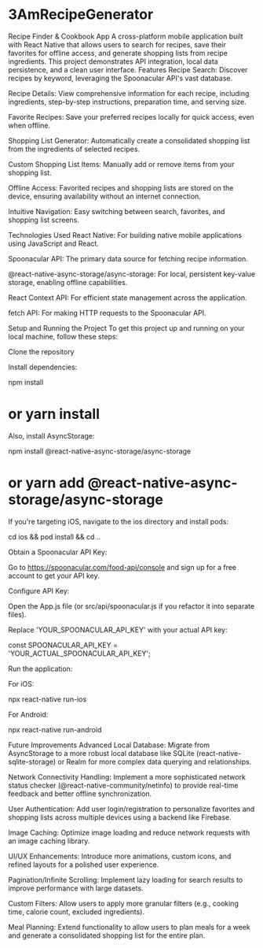 # 3AmRecipeGenerator
Recipe Finder &amp; Cookbook App A cross-platform mobile application built with React Native that allows users to search for recipes, save their favorites for offline access, and generate shopping lists from recipe ingredients. This project demonstrates API integration, local data persistence, and a clean user interface.
Features
Recipe Search: Discover recipes by keyword, leveraging the Spoonacular API's vast database.

Recipe Details: View comprehensive information for each recipe, including ingredients, step-by-step instructions, preparation time, and serving size.

Favorite Recipes: Save your preferred recipes locally for quick access, even when offline.

Shopping List Generator: Automatically create a consolidated shopping list from the ingredients of selected recipes.

Custom Shopping List Items: Manually add or remove items from your shopping list.

Offline Access: Favorited recipes and shopping lists are stored on the device, ensuring availability without an internet connection.

Intuitive Navigation: Easy switching between search, favorites, and shopping list screens.

Technologies Used
React Native: For building native mobile applications using JavaScript and React.

Spoonacular API: The primary data source for fetching recipe information.

@react-native-async-storage/async-storage: For local, persistent key-value storage, enabling offline capabilities.

React Context API: For efficient state management across the application.

fetch API: For making HTTP requests to the Spoonacular API.

Setup and Running the Project
To get this project up and running on your local machine, follow these steps:

Clone the repository

Install dependencies:

npm install
# or yarn install

Also, install AsyncStorage:

npm install @react-native-async-storage/async-storage
# or yarn add @react-native-async-storage/async-storage

If you're targeting iOS, navigate to the ios directory and install pods:

cd ios && pod install && cd ..

Obtain a Spoonacular API Key:

Go to https://spoonacular.com/food-api/console and sign up for a free account to get your API key.

Configure API Key:

Open the App.js file (or src/api/spoonacular.js if you refactor it into separate files).

Replace 'YOUR_SPOONACULAR_API_KEY' with your actual API key:

const SPOONACULAR_API_KEY = 'YOUR_ACTUAL_SPOONACULAR_API_KEY';

Run the application:

For iOS:

npx react-native run-ios

For Android:

npx react-native run-android

Future Improvements
Advanced Local Database: Migrate from AsyncStorage to a more robust local database like SQLite (react-native-sqlite-storage) or Realm for more complex data querying and relationships.

Network Connectivity Handling: Implement a more sophisticated network status checker (@react-native-community/netinfo) to provide real-time feedback and better offline synchronization.

User Authentication: Add user login/registration to personalize favorites and shopping lists across multiple devices using a backend like Firebase.

Image Caching: Optimize image loading and reduce network requests with an image caching library.

UI/UX Enhancements: Introduce more animations, custom icons, and refined layouts for a polished user experience.

Pagination/Infinite Scrolling: Implement lazy loading for search results to improve performance with large datasets.

Custom Filters: Allow users to apply more granular filters (e.g., cooking time, calorie count, excluded ingredients).

Meal Planning: Extend functionality to allow users to plan meals for a week and generate a consolidated shopping list for the entire plan.
